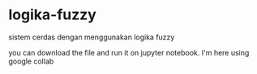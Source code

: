 # logika-fuzzy
sistem cerdas dengan menggunakan logika fuzzy 


you can download the file and run it on jupyter notebook. I'm here using google collab
